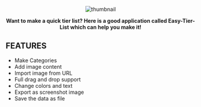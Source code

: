 <div align="center">
  
![thumbnail](https://github.com/Akascape/Easy-Tier-List/assets/89206401/38ab6f2d-f625-498a-ba19-b5cf03352068)

**Want to make a quick tier list? Here is a good application called Easy-Tier-List which can help you make it!**

</div>

## FEATURES
- Make Categories
- Add image content
- Import image from URL
- Full drag and drop support
- Change colors and text
- Export as screenshot image
- Save the data as file

